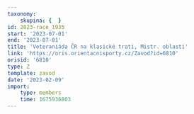 ```yaml
---
taxonomy:
    skupina: {  }
id: 2023-race_1935
start: '2023-07-01'
end: '2023-07-01'
title: 'Veteraniáda ČR na klasické trati, Mistr. oblasti'
link: 'https://oris.orientacnisporty.cz/Zavod?id=6810'
orisid: '6810'
type: Z
template: zavod
date: '2023-02-09'
import:
    type: members
    time: 1675936803
---
```


